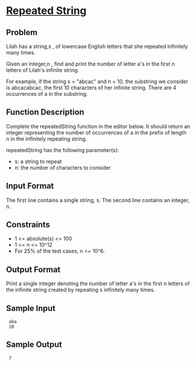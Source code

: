 #   [Repeated String](https://www.hackerrank.com/challenges/repeated-string/problem?h_l=interview&playlist_slugs%5B%5D=interview-preparation-kit&playlist_slugs%5B%5D=warmup)

## Problem
Lilah has a string,s , of lowercase English letters that she repeated infinitely many times.

Given an integer,n , find and print the number of letter a's in the first n letters of Lilah's infinite string.

For example, if the string s = "abcac" and n = 10, the substring we consider is abcacabcac, the first 10 characters of her infinite string. There are 4 occurrences of a in the substring.

## Function Description
Complete the repeatedString function in the editor below. It should return an integer representing the number of occurrences of a in the prefix of length n in the infinitely repeating string.

repeatedString has the following parameter(s):

- s: a string to repeat
- n: the number of characters to consider

## Input Format
The first line contains a single string, s. 
The second line contains an integer, n.

## Constraints
- 1 <= absolute(s) <= 100
- 1 <= n <= 10^12
- For 25% of the test cases, n <= 10^6.
## Output Format
Print a single integer denoting the number of letter a's in the first n letters of the infinite string created by repeating s  infinitely many times.

## Sample Input
     aba
     10

    
## Sample Output
     7
